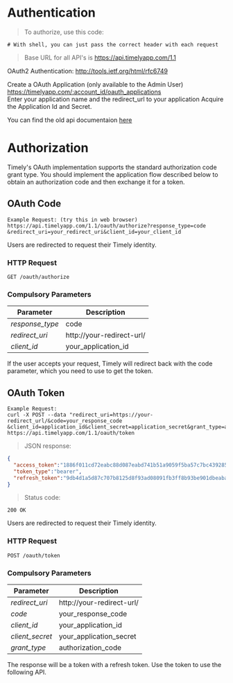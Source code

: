 # Authentication

> To authorize, use this code:

```shell
# With shell, you can just pass the correct header with each request

```

> Base URL for all API's is https://api.timelyapp.com/1.1 

OAuth2 Authentication: http://tools.ietf.org/html/rfc6749

Create a OAuth Application (only available to the Admin User)
https://timelyapp.com/:account_id/oauth_applications  
Enter your application name and the redirect_url to your application
Acquire the Application Id and Secret.

You can find the old api documentaion [here](https://dev.timelyapp.com/v0)


# Authorization

<aside class="notice">
Timely's OAuth implementation supports the standard authorization code grant type. You should implement the application flow described below to obtain an authorization code and then exchange it for a token.
</aside>

## OAuth Code

```
Example Request: (try this in web browser)
https://api.timelyapp.com/1.1/oauth/authorize?response_type=code
&redirect_uri=your_redirect_uri&client_id=your_client_id
```

Users are redirected to request their Timely identity.

### HTTP Request

`GET /oauth/authorize`

### Compulsory Parameters

Parameter | Description
--------- | -----------
_response_type_ | code
_redirect_uri_  | http://your-redirect-url/
_client_id_ | your_application_id

If the user accepts your request, Timely will redirect back with the code parameter, which you need to use to get the token.

## OAuth Token

```shell
Example Request: 
curl -X POST --data "redirect_uri=https://your-redirect_url/&code=your_response_code
&client_id=application_id&client_secret=application_secret&grant_type=authorization_code"
https://api.timelyapp.com/1.1/oauth/token
```

> JSON response:

```json
{
  "access_token":"1886f011cd72eabc88d087eabd741b51a9059f5ba57c7bc439285fe86a4e465a",
  "token_type":"bearer",
  "refresh_token":"9db4d1a5d87c707b8125d8f93ad08091fb3ff8b93be901dbeaba968cf532ed9b"
}
```
> Status code:

```
200 OK
```

Users are redirected to request their Timely identity.

### HTTP Request

`POST /oauth/token`

### Compulsory Parameters

Parameter | Description
--------- | -----------
_redirect_uri_ | http://your-redirect-url/
_code_  | your_response_code
_client_id_ | your_application_id
_client_secret_ | your_application_secret
_grant_type_ | authorization_code

The response will be a token with a refresh token. Use the token to use the following API.


